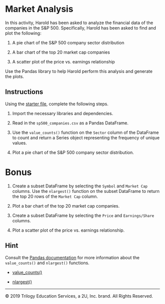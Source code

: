 # Market Analysis

In this activity, Harold has been asked to analyze the financial data of the companies in the S&P 500. Specifically, Harold has been asked to find and plot the following:

1. A pie chart of the S&P 500 company sector distribution

1. A bar chart of the top 20 market cap companies

1. A scatter plot of the price vs. earnings relationship

Use the Pandas library to help Harold perform this analysis and generate the plots.

## Instructions

Using the [starter file](Unsolved/market_analysis.ipynb), complete the following steps.

1. Import the necessary libraries and dependencies.

1. Read in the `sp500_companies.csv` as a Pandas DataFrame.

1. Use the `value_counts()` function on the `Sector` column of the DataFrame to count and return a Series object representing the frequency of unique values.

1. Plot a pie chart of the S&P 500 company sector distribution.

# Bonus

1. Create a subset DataFrame by selecting the `Symbol` and `Market Cap` columns. Use the `nlargest()` function on the subset DataFrame to return the top 20 rows of the `Market Cap` column.

1. Plot a bar chart of the top 20 market cap companies.

1. Create a subset DataFrame by selecting the `Price` and `Earnings/Share` columns.

1. Plot a scatter plot of the price vs. earnings relationship.

## Hint

Consult the [Pandas documentation](https://pandas.pydata.org/pandas-docs/version/0.17.0/index.html) for more information about the `value_counts()` and `nlargest()` functions.

- [value_counts()](https://pandas.pydata.org/pandas-docs/stable/reference/api/pandas.Series.value_counts.html)

- [nlargest()](https://pandas.pydata.org/pandas-docs/stable/reference/api/pandas.DataFrame.nlargest.html)



---

© 2019 Trilogy Education Services, a 2U, Inc. brand. All Rights Reserved.
